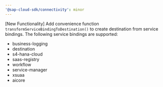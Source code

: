 ```yaml
---
'@sap-cloud-sdk/connectivity': minor
---
```


[New Functionality] Add convenience function `transformServiceBindingToDestination()` to create destination from service bindings.
The following service bindings are supported:

- business-logging
- destination
- s4-hana-cloud
- saas-registry
- workflow
- service-manager
- xsuaa
- aicore
